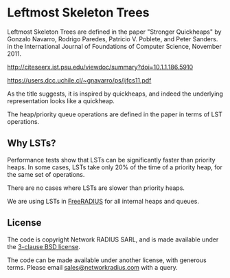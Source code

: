 # Leftmost Skeleton Trees

Leftmost Skeleton Trees are defined in the paper "Stronger Quickheaps"
by Gonzalo Navarro, Rodrigo Paredes, Patricio V. Poblete, and Peter
Sanders. in the International Journal of Foundations of Computer
Science, November 2011.

http://citeseerx.ist.psu.edu/viewdoc/summary?doi=10.1.1.186.5910

https://users.dcc.uchile.cl/~gnavarro/ps/ijfcs11.pdf

As the title suggests, it is inspired by quickheaps, and indeed the
underlying representation looks like a quickheap.

The heap/priority queue operations are defined in the paper in terms
of LST operations.

## Why LSTs?

Performance tests show that LSTs can be significantly faster than
priority heaps.  In some cases, LSTs take only 20% of the time of a
priority heap, for the same set of operations.

There are no cases where LSTs are slower than priority heaps.

We are using LSTs in [FreeRADIUS](http://freeradius.org) for all
internal heaps and queues.

## License

The code is copyright Network RADIUS SARL, and is made available under
the [3-clause BSD license](LICENSE).

The code can be made available under another license, with generous
terms.  Please email sales@networkradius.com with a query.
